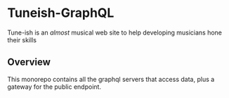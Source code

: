 # Tuneish-GraphQL

Tune-ish is an _almost_ musical web site to help developing musicians hone their skills

## Overview

This monorepo contains all the graphql servers that access data, plus a gateway for the public endpoint.
